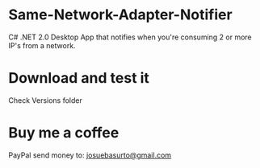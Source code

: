 Same-Network-Adapter-Notifier
=============================

C# .NET 2.0 Desktop App that notifies when you're consuming 2 or more IP's from a network.

Download and test it
=============================
Check Versions folder

Buy me a coffee
=============================
PayPal send money to: josuebasurto@gmail.com